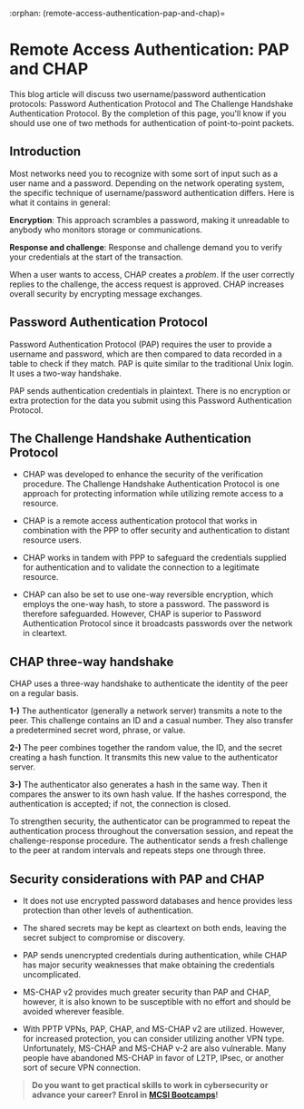 :orphan:
(remote-access-authentication-pap-and-chap)=

# Remote Access Authentication: PAP and CHAP

This blog article will discuss two username/password authentication protocols: Password Authentication Protocol and The Challenge Handshake Authentication Protocol. By the completion of this page, you'll know if you should use one of two methods for authentication of point-to-point packets.

## Introduction

Most networks need you to recognize with some sort of input such as a user name and a password. Depending on the network operating system, the specific technique of username/password authentication differs. Here is what it contains in general:

**Encryption**: This approach scrambles a password, making it unreadable to anybody who monitors storage or communications.

**Response and challenge**: Response and challenge demand you to verify your credentials at the start of the transaction.

When a user wants to access, CHAP creates a _problem_. If the user correctly replies to the challenge, the access request is approved. CHAP increases overall security by encrypting message exchanges.

## Password Authentication Protocol

Password Authentication Protocol (PAP) requires the user to provide a username and password, which are then compared to data recorded in a table to check if they match. PAP is quite similar to the traditional Unix login. It uses a two-way handshake.

PAP sends authentication credentials in plaintext. There is no encryption or extra protection for the data you submit using this Password Authentication Protocol.

## The Challenge Handshake Authentication Protocol

- CHAP was developed to enhance the security of the verification procedure. The Challenge Handshake Authentication Protocol is one approach for protecting information while utilizing remote access to a resource.

- CHAP is a remote access authentication protocol that works in combination with the PPP to offer security and authentication to distant resource users.

- CHAP works in tandem with PPP to safeguard the credentials supplied for authentication and to validate the connection to a legitimate resource.

- CHAP can also be set to use one-way reversible encryption, which employs the one-way hash, to store a password. The password is therefore safeguarded. However, CHAP is superior to Password Authentication Protocol since it broadcasts passwords over the network in cleartext.

## CHAP three-way handshake

CHAP uses a three-way handshake to authenticate the identity of the peer on a regular basis.

**1-)** The authenticator (generally a network server) transmits a note to the peer. This challenge contains an ID and a casual number. They also transfer a predetermined secret word, phrase, or value.

**2-)** The peer combines together the random value, the ID, and the secret creating a hash function. It transmits this new value to the authenticator server.

**3-)** The authenticator also generates a hash in the same way. Then it compares the answer to its own hash value. If the hashes correspond, the authentication is accepted; if not, the connection is closed.

To strengthen security, the authenticator can be programmed to repeat the authentication process throughout the conversation session, and repeat the challenge-response procedure. The authenticator sends a fresh challenge to the peer at random intervals and repeats steps one through three.

## Security considerations with PAP and CHAP

- It does not use encrypted password databases and hence provides less protection than other levels of authentication.

- The shared secrets may be kept as cleartext on both ends, leaving the secret subject to compromise or discovery.

- PAP sends unencrypted credentials during authentication, while CHAP has major security weaknesses that make obtaining the credentials uncomplicated.

- MS-CHAP v2 provides much greater security than PAP and CHAP, however, it is also known to be susceptible with no effort and should be avoided wherever feasible.

- With PPTP VPNs, PAP, CHAP, and MS-CHAP v2 are utilized. However, for increased protection, you can consider utilizing another VPN type. Unfortunately, MS-CHAP and MS-CHAP v-2 are also vulnerable. Many people have abandoned MS-CHAP in favor of L2TP, IPsec, or another sort of secure VPN connection.

> **Do you want to get practical skills to work in cybersecurity or advance your career? Enrol in [MCSI Bootcamps](https://www.mosse-institute.com/bootcamps.html)!**
